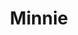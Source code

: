 ---
title: Minnie
date: 
draft: false

# descripcion
description : Maripositas pegadas con nácar chico

materials: Plata 925

color: Plateado

dimensions: 0,7cm

code: 01-04-0105

type: "Aros"

categories: []

price: $2.040,00

# Images
# first image will be shown in the product page
images:
  # - image: "images/path_to_image"
  # La ubicacion de las imagenes es imagenes/Aros/Aros.Piedras/01-04-0105-minnie
  - image: "./images/aros/piedras/01-04-0105-maripositas-pegadas-con-nacar-chico_a.jpeg"
  - image: "./images/aros/piedras/01-04-0105-maripositas-pegadas-con-nacar-chico_b.jpeg"
---